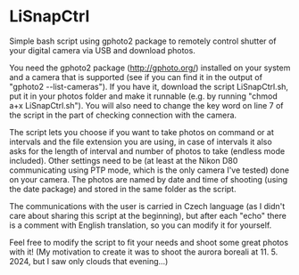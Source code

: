 # LiSnapCtrl
Simple bash script using gphoto2 package to remotely control shutter of your digital camera via USB and download photos.

You need the gphoto2 package (http://gphoto.org/) installed on your system and a camera that is supported (see if you can find it in the output of "gphoto2 --list-cameras").
If you have it, download the script LiSnapCtrl.sh, put it in your photos folder and make it runnable (e.g. by running "chmod a+x LiSnapCtrl.sh").
You will also need to change the key word on line 7 of the script in the part of checking connection with the camera.

The script lets you choose if you want to take photos on command or at intervals and the file extension you are using, in case of intervals it also asks for the length of interval and number of photos to take (endless mode included).
Other settings need to be (at least at the Nikon D80 communicating using PTP mode, which is the only camera I've tested) done on your camera.
The photos are named by date and time of shooting (using the date package) and stored in the same folder as the script.

The communications with the user is carried in Czech language (as I didn't care about sharing this script at the beginning), but after each "echo" there is a comment with English translation, so you can modify it for yourself.

Feel free to modify the script to fit your needs and shoot some great photos with it! (My motivation to create it was to shoot the aurora boreali at 11. 5. 2024, but I saw only clouds that evening...)
